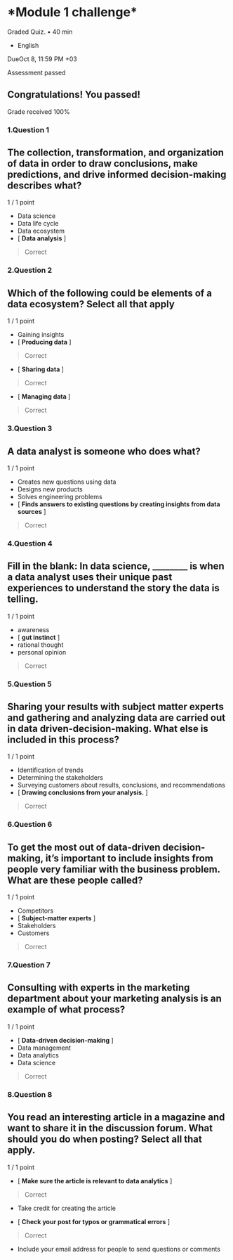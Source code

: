
\*Module 1 challenge\*
======================

Graded Quiz. • 40 min

*   English

DueOct 8, 11:59 PM +03

Assessment passed

Congratulations! You passed!
----------------------------

Grade received 100%





### 1.Question 1

## The collection, transformation, and organization of data in order to draw conclusions, make predictions, and drive informed decision-making describes what?

1 / 1 point

* Data science
* Data life cycle
* Data ecosystem
* [ **Data analysis** ]

> Correct

### 2.Question 2

## Which of the following could be elements of a data ecosystem? Select all that apply

1 / 1 point

* Gaining insights
* [ **Producing data** ]
> Correct
* [ **Sharing data** ]
> Correct
* [ **Managing data**  ]
> Correct

### 3.Question 3

## A data analyst is someone who does what?

1 / 1 point

* Creates new questions using data
* Designs new products
* Solves engineering problems
* [ **Finds answers to existing questions by creating insights from data sources** ]

> Correct

### 4.Question 4

## Fill in the blank: In data science, \_\_\_\_\_\_\_\_ is when a data analyst uses their unique past experiences to understand the story the data is telling.

1 / 1 point

* awareness
* [ **gut instinct** ]
* rational thought
* personal opinion

> Correct

### 5.Question 5

## Sharing your results with subject matter experts and gathering and analyzing data are carried out in data driven-decision-making. What else is included in this process?

1 / 1 point

* Identification of trends
* Determining the stakeholders
* Surveying customers about results, conclusions, and recommendations
* [ **Drawing conclusions from your analysis.** ]

> Correct

### 6.Question 6

## To get the most out of data-driven decision-making, it’s important to include insights from people very familiar with the business problem. What are these people called?

1 / 1 point

* Competitors
* [ **Subject-matter experts** ]
* Stakeholders
* Customers

> Correct

### 7.Question 7

## Consulting with experts in the marketing department about your marketing analysis is an example of what process?

1 / 1 point

* [ **Data-driven decision-making** ]
* Data management
* Data analytics
* Data science

> Correct

### 8.Question 8

## You read an interesting article in a magazine and want to share it in the discussion forum. What should you do when posting? Select all that apply.

1 / 1 point

* [ **Make sure the article is relevant to data analytics** ]

> Correct

* Take credit for creating the article

* [ **Check your post for typos or grammatical errors** ]

> Correct

* Include your email address for people to send questions or comments
